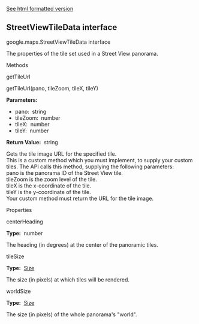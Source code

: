 [See html formatted version](https://huasofoundries.github.io/google-maps-documentation/StreetViewTileData.html)


StreetViewTileData interface
----------------------------

google.maps.StreetViewTileData interface

The properties of the tile set used in a Street View panorama.

Methods

getTileUrl

getTileUrl(pano, tileZoom, tileX, tileY)

**Parameters:** 

*   pano:  string
*   tileZoom:  number
*   tileX:  number
*   tileY:  number

**Return Value:**  string

Gets the tile image URL for the specified tile.  
This is a custom method which you must implement, to supply your custom tiles. The API calls this method, supplying the following parameters:  
pano is the panorama ID of the Street View tile.  
tileZoom is the zoom level of the tile.  
tileX is the x-coordinate of the tile.  
tileY is the y-coordinate of the tile.  
Your custom method must return the URL for the tile image.  

Properties

centerHeading

**Type:**  number

The heading (in degrees) at the center of the panoramic tiles.

tileSize

**Type:**  [Size](https://github.com/amenadiel/google-maps-documentation/blob/master/docs/Size.md)

The size (in pixels) at which tiles will be rendered.

worldSize

**Type:**  [Size](https://github.com/amenadiel/google-maps-documentation/blob/master/docs/Size.md)

The size (in pixels) of the whole panorama's "world".